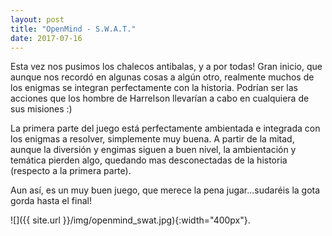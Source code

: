 ```yaml
---
layout: post
title: "OpenMind - S.W.A.T."
date: 2017-07-16
---
```


Esta vez nos pusimos los chalecos antibalas, y a por todas! Gran inicio, que aunque nos recordó en algunas cosas a algún otro, realmente muchos de los enigmas se integran perfectamente con la historia. Podrían ser las acciones que los hombre de Harrelson llevarían a cabo en cualquiera de sus misiones :)

La primera parte del juego está perfectamente ambientada e integrada con los enigmas a resolver, simplemente muy buena. A partir de la mitad, aunque la diversión y engimas siguen a buen nivel, la ambientación y temática pierden algo, quedando mas desconectadas de la historia (respecto a la primera parte).

Aun así, es un muy buen juego, que merece la pena jugar...sudaréis la gota gorda hasta el final!

![]({{ site.url }}/img/openmind_swat.jpg){:width="400px"}.

